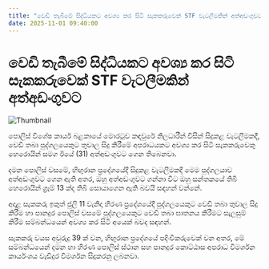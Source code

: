 ```yaml
---
title: "වෙඩි තැබීමේ සිද්ධියකට අවශ්‍ය කර සිටි සැකකරුවෙක් STF වැටලීමකින් අත්අඩංගුවට"
date: 2025-11-01 09:40:00
---
```


# වෙඩි තැබීමේ සිද්ධියකට අවශ්‍ය කර සිටි සැකකරුවෙක් STF වැටලීමකින් අත්අඩංගුවට

![Thumbnail](https://helakuru.sgp1.cdn.digitaloceanspaces.com/esana/images/lib/arrested-2[1].jpg)

පොලිස් විශේෂ කාර්ය බළකායේ මොරටුව කඳවුරේ නිලධාරීන් විසින් සිදුකළ වැටලීමකදී, වෙඩි තබා පුද්ගලයෙකුට තුවාල සිදු කිරීමේ අපරාධයකට අවශ්‍ය කර සිටි සැකකරුවෙකු හෙරොයින් සමග ඊයේ (31) අත්අඩංගුවට ගෙන තිබෙනවා.

දමන පොලිස් වසමේ, හිඟුරාන ප්‍රදේශයේදී සිදුකළ වැටලීමකදී මෙම පුද්ගලයාව අත්අඩංගුවට ගෙන ඇති අතර, ඔහු අත්අඩංගුවට ගන්නා විට ඔහු සන්තකයේ තිබී හෙරොයින් ග්‍රෑම් 13 ක්ද තිබි සොයාගෙන ඇති බවයි සඳහන් වන්නේ.

අදාළ සැකකරු ඉකුත් ජුලි 11 වැනිදා හිරණ ප්‍රදේශයේදී පුද්ගලයෙකුට වෙඩි තබා තුවාල සිදු කිරීම හා පානදුර පොලිස් වසමේ පුද්ගලයෙකුට වෙඩි තබා ඝාතනය කිරීමට සැලසුම් කිරීම සම්බන්ධයෙන් අවශ්‍ය කර සිටි අයෙක් බවද සඳහන්.

සැකකරු වයස අවුරුදු 39 ක් වන, හිඟුරාන ප්‍රදේශයේ පදිංචිකරුවෙක් වන අතර, මේ සම්බන්ධයෙන් දමන හා හිරණ පොලිස් ස්ථාන සහ පානදුර කොට්ඨාස අපරාධ විමර්ශන කාර්යංශය වැඩිදුර විමර්ශන සිදුකරනු ලබනවා.

